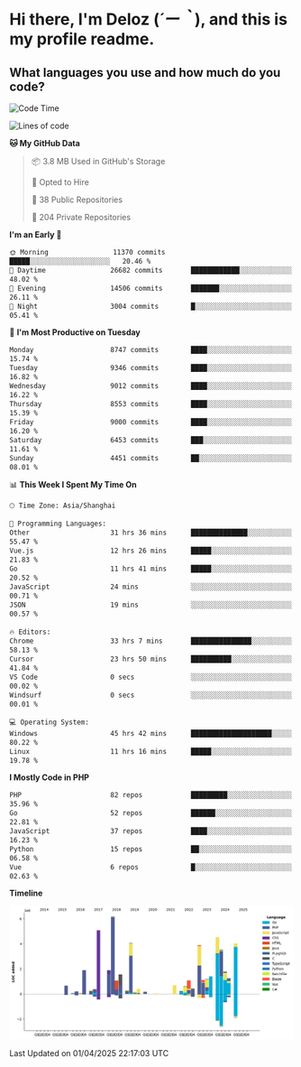 # **Hi there, I'm Deloz (*´ー｀*), and this is my profile readme.**

## **What languages you use and how much do you code?**

<!--START_SECTION:waka-->
![Code Time](http://img.shields.io/badge/Code%20Time-6%2C046%20hrs%207%20mins-blue)

![Lines of code](https://img.shields.io/badge/From%20Hello%20World%20I%27ve%20Written-50.3%20million%20lines%20of%20code-blue)

**🐱 My GitHub Data** 

> 📦 3.8 MB Used in GitHub's Storage 
 > 
> 💼 Opted to Hire
 > 
> 📜 38 Public Repositories 
 > 
> 🔑 204 Private Repositories 
 > 
**I'm an Early 🐤** 

```text
🌞 Morning                11370 commits       █████░░░░░░░░░░░░░░░░░░░░   20.46 % 
🌆 Daytime                26682 commits       ████████████░░░░░░░░░░░░░   48.02 % 
🌃 Evening                14506 commits       ███████░░░░░░░░░░░░░░░░░░   26.11 % 
🌙 Night                  3004 commits        █░░░░░░░░░░░░░░░░░░░░░░░░   05.41 % 
```
📅 **I'm Most Productive on Tuesday** 

```text
Monday                   8747 commits        ████░░░░░░░░░░░░░░░░░░░░░   15.74 % 
Tuesday                  9346 commits        ████░░░░░░░░░░░░░░░░░░░░░   16.82 % 
Wednesday                9012 commits        ████░░░░░░░░░░░░░░░░░░░░░   16.22 % 
Thursday                 8553 commits        ████░░░░░░░░░░░░░░░░░░░░░   15.39 % 
Friday                   9000 commits        ████░░░░░░░░░░░░░░░░░░░░░   16.20 % 
Saturday                 6453 commits        ███░░░░░░░░░░░░░░░░░░░░░░   11.61 % 
Sunday                   4451 commits        ██░░░░░░░░░░░░░░░░░░░░░░░   08.01 % 
```


📊 **This Week I Spent My Time On** 

```text
🕑︎ Time Zone: Asia/Shanghai

💬 Programming Languages: 
Other                    31 hrs 36 mins      ██████████████░░░░░░░░░░░   55.47 % 
Vue.js                   12 hrs 26 mins      █████░░░░░░░░░░░░░░░░░░░░   21.83 % 
Go                       11 hrs 41 mins      █████░░░░░░░░░░░░░░░░░░░░   20.52 % 
JavaScript               24 mins             ░░░░░░░░░░░░░░░░░░░░░░░░░   00.71 % 
JSON                     19 mins             ░░░░░░░░░░░░░░░░░░░░░░░░░   00.57 % 

🔥 Editors: 
Chrome                   33 hrs 7 mins       ███████████████░░░░░░░░░░   58.13 % 
Cursor                   23 hrs 50 mins      ██████████░░░░░░░░░░░░░░░   41.84 % 
VS Code                  0 secs              ░░░░░░░░░░░░░░░░░░░░░░░░░   00.02 % 
Windsurf                 0 secs              ░░░░░░░░░░░░░░░░░░░░░░░░░   00.01 % 

💻 Operating System: 
Windows                  45 hrs 42 mins      ████████████████████░░░░░   80.22 % 
Linux                    11 hrs 16 mins      █████░░░░░░░░░░░░░░░░░░░░   19.78 % 
```

**I Mostly Code in PHP** 

```text
PHP                      82 repos            █████████░░░░░░░░░░░░░░░░   35.96 % 
Go                       52 repos            ██████░░░░░░░░░░░░░░░░░░░   22.81 % 
JavaScript               37 repos            ████░░░░░░░░░░░░░░░░░░░░░   16.23 % 
Python                   15 repos            ██░░░░░░░░░░░░░░░░░░░░░░░   06.58 % 
Vue                      6 repos             █░░░░░░░░░░░░░░░░░░░░░░░░   02.63 % 
```



**Timeline**

![Lines of Code chart](https://raw.githubusercontent.com/deloz/deloz/main/assets/bar_graph.png)


 Last Updated on 01/04/2025 22:17:03 UTC
<!--END_SECTION:waka-->
